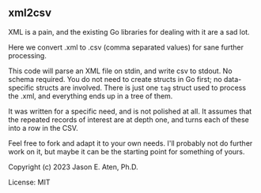 xml2csv
-------

XML is a pain, and the existing Go libraries for dealing with it are a sad lot.

Here we convert .xml to .csv (comma separated values) for sane further processing.

This code will parse an XML file on stdin, and write csv to stdout. No schema required.
You do not need to create structs in Go first; no data-specific structs are involved.
There is just one `tag` struct used to process the .xml, and everything ends up in
a tree of them.

It was written for a specific need, and is not polished at all. It assumes that the
repeated records of interest are at depth one, and turns each of these into a row in the CSV.

Feel free to fork and adapt it to your own needs. I'll probably not do further work on it, but
maybe it can be the starting point for something of yours.


Copyright (c) 2023 Jason E. Aten, Ph.D.

License: MIT
